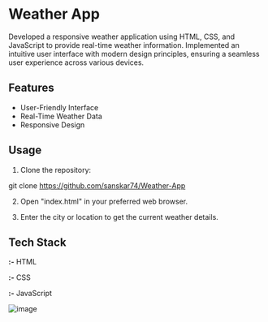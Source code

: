 
# Weather App

Developed a responsive weather application using HTML, CSS, and JavaScript to provide real-time weather
information. Implemented an intuitive user interface with modern design principles, ensuring a seamless user experience
across various devices.

## Features

- User-Friendly Interface
- Real-Time Weather Data
- Responsive Design


## Usage

1. Clone the repository:

git clone https://github.com/sanskar74/Weather-App

2. Open "index.html" in your preferred web browser.

3. Enter the city or location to get the current weather details.
## Tech Stack

**:-**  HTML

**:-**  CSS

**:-**  JavaScript

![image](https://github.com/sanskar74/Weather-App/assets/117890001/86f321f4-3dab-442e-b4ca-276f248da9b0)

